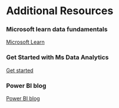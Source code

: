# Additional Resources
### Microsoft learn data fundamentals
[Microsoft Learn](https://learn.microsoft.com/en-us/training/paths/azure-data-fundamentals-explore-core-data-concepts/)

### Get Started with Ms Data Analytics
[Get started](https://learn.microsoft.com/en-us/training/paths/data-analytics-microsoft/)

### Power BI blog
[Power BI blog](https://powerbi.microsoft.com/en-us/blog/)

